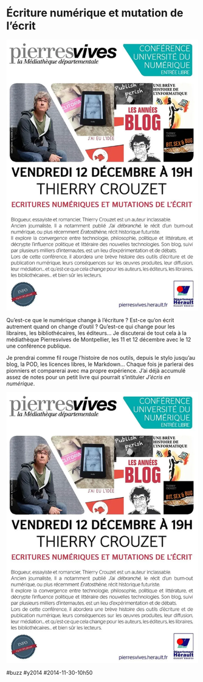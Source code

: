 # Écriture numérique et mutation de l’écrit

![](_i/pierrevives.webp)

Qu’est-ce que le numérique change à l’écriture ? Est-ce qu’on écrit autrement quand on change d’outil ? Qu’est-ce qui change pour les libraires, les bibliothécaires, les éditeurs… Je discuterai de tout cela à la médiathèque Pierresvives de Montpellier, les 11 et 12 décembre avec le 12 une conférence publique.

Je prendrai comme fil rouge l’histoire de nos outils, depuis le stylo jusqu’au blog, la POD, les licences libres, le Markdown… Chaque fois je parlerai des pionniers et comparerai avec ma propre expérience. J’ai déjà accumulé assez de notes pour un petit livre qui pourrait s’intituler *J’écris en numérique*.

![pierrevives](_i/pierrevives.webp)

#buzz #y2014 #2014-11-30-10h50
